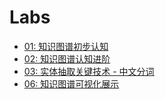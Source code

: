 # Labs

- [01: 知识图谱初步认知](./01)
- [02: 知识图谱认知进阶](./02)
- [03: 实体抽取关键技术 - 中文分词](./03)
- [06: 知识图谱可视化展示](./06)
